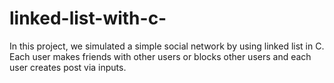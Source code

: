 # linked-list-with-c-
In this project, we simulated a simple social network by using linked list in C. Each user makes friends with other users or blocks other users and each user creates post via inputs.

